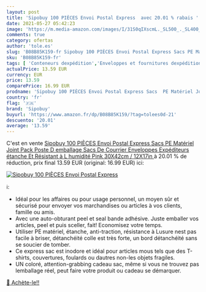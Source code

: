 ```yaml
---
layout: post
title: 'Sipobuy 100 PIÈCES Envoi Postal Express  avec 20.01 % rabais '
date: 2021-05-27 05:42:23
image: 'https://m.media-amazon.com/images/I/31S0qIXscmL._SL500_._SL400_.jpg'
comments: true
category: ofertas
author: 'tole.es'
slug: 'B08B85K159-fr Sipobuy 100 PIÈCES Envoi Postal Express Sacs PE Matériel...'
sku: 'B08B85K159-fr'
tags: [ 'Conteneurs dexpédition','Enveloppes et fournitures dexpédition','Enveloppes et pochettes dexpédition','Enveloppes matelassées','Fournitures de bureau','sipobuy', ]
actualPrice: 13.59 EUR
currency: EUR
price: 13.59
comparePrice: 16.99 EUR
prodname: 'Sipobuy 100 PIÈCES Envoi Postal Express Sacs  PE Matériel Joint Pack Poste D emballage Sacs De Courrier Enveloppes Expéditeurs  étanche Et Résistant à L humidité  Pink 30X42cm / 12X17in '
country: 'fr'
flag: '🇫🇷'
brand: 'Sipobuy'
buyurl: 'https://www.amazon.fr/dp/B08B85K159/?tag=tolees0d-21'
descuento: '20.01'
average: '13.59'
---
```


C'est en vente [Sipobuy 100 PIÈCES Envoi Postal Express Sacs  PE Matériel Joint Pack Poste D emballage Sacs De Courrier Enveloppes Expéditeurs  étanche Et Résistant à L humidité  Pink 30X42cm / 12X17in ](https://www.amazon.fr/dp/B08B85K159/?tag=tolees0d-21)  à  20.01 % de réduction, prix final  13.59 EUR (original: 16.99 EUR) ici:

[![Sipobuy 100 PIÈCES Envoi Postal Express ](https://m.media-amazon.com/images/I/31S0qIXscmL._SL500_._SL400_.jpg)](https://www.amazon.fr/dp/B08B85K159/?tag=tolees0d-21)

ℹ️:

- Idéal pour les affaires ou pour usage personnel, un moyen sûr et sécurisé pour envoyer vos marchandises ou articles à vos clients, famille ou amis.
- Avec une auto-obturant peel et seal bande adhésive. Juste emballer vos articles, peel et puis sceller, fait! Economisez votre temps.
- Utiliser PE matériel, étanche, anti-traction, résistance à Lusure nest pas facile à briser, détanchéité colle est très forte, un bord détanchéité sans se soucier de tomber.
- Ce express sac est inodore et idéal pour articles mous tels que des T-shirts, couvertures, foulards ou dautres non-les objets fragiles.
- UN coloré, attention-grabbing cadeau sac, même si vous ne trouvez pas lemballage réel, peut faire votre produit ou cadeau se démarquer.

[🛒 Achète-le!!](https://www.amazon.fr/dp/B08B85K159/?tag=tolees0d-21)
